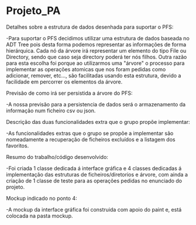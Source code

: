 # Projeto_PA
Detalhes sobre a estrutura de dados desenhada para suportar o PFS:

-Para suportar o PFS decidimos utilizar uma estrutura de dados baseada no ADT Tree pois desta forma podemos representar as informações de forma hierárquica. Cada nó da árvore irá representar um elemento do tipo File ou Directory, sendo que caso seja directory poderá ter nós filhos. Outra razão para esta escolha foi porque ao utilizarmos uma "árvore" o processo para implementar as operações atomicas que nos foram pedidas como adicionar, remover, etc..., são facilitadas usando esta estrutura, devido a facilidade em percorrer os elementos da árvore.

Previsão de como irá ser persistida a árvore do PFS:

-A nossa previsão para a persistencia de dados será o armazenamento da informação num ficheiro csv ou json.

Descrição das duas funcionalidades extra que o grupo propõe implementar:

-As funcionalidades extras que o grupo se propõe a implementar são nomeadamente a recuperação de ficheiros excluídos e a listagem dos favoritos.

Resumo do trabalho/código desenvolvido:

-Foi criada 1 classe dedicada á interface gráfica e 4 classes dedicadas á implementação das estruturas de ficheiros/diretorios e árvore, com ainda a criação de 1 classe de teste para as operações pedidas no enunciado do projeto. 

Mockup indicado no ponto 4:

-A mockup da interface gráfica foi construida com apoio do paint e, está colocada na pasta mockup. 
